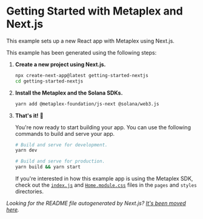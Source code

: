 # Getting Started with Metaplex and Next.js

This example sets up a new React app with Metaplex using Next.js.

This example has been generated using the following steps:

1. **Create a new project using Next.js.**

   ```sh
   npx create-next-app@latest getting-started-nextjs
   cd getting-started-nextjs
   ```

2. **Install the Metaplex and the Solana SDKs.**

   ```sh
   yarn add @metaplex-foundation/js-next @solana/web3.js
   ```

3. **That's it!** 🎉

   You're now ready to start building your app. You can use the following commands to build and serve your app.

   ```sh
   # Build and serve for development.
   yarn dev

   # Build and serve for production.
   yarn build && yarn start
   ```

   If you're interested in how this example app is using the Metaplex SDK, check out the [`index.js`](./pages/index.js) and [`Home.module.css`](./styles/Home.module.css) files in the `pages` and `styles` directories.

_Looking for the README file autogenerated by Next.js? [It's been moved here](./GENERATED-README.md)._
